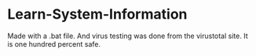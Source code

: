 # Learn-System-Information
Made with a .bat file. And virus testing was done from the virustotal site. It is one hundred percent safe.
